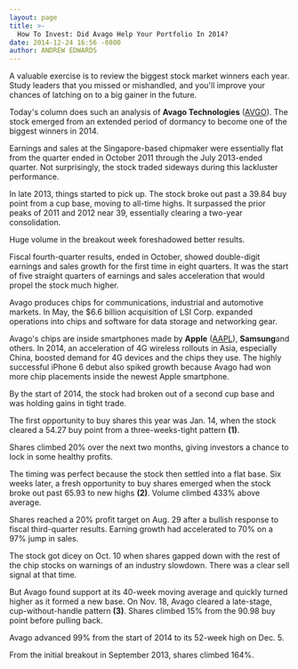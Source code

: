 ```yaml
---
layout: page
title: >-
  How To Invest: Did Avago Help Your Portfolio In 2014?
date: 2014-12-24 16:56 -0800
author: ANDREW EDWARDS
---
```





A valuable exercise is to review the biggest stock market winners each year. Study leaders that you missed or mishandled, and you'll improve your chances of latching on to a big gainer in the future.

  

Today's column does such an analysis of **Avago Technologies** ([AVGO](https://research.investors.com/quote.aspx?symbol=AVGO)). The stock emerged from an extended period of dormancy to become one of the biggest winners in 2014.

  

Earnings and sales at the Singapore-based chipmaker were essentially flat from the quarter ended in October 2011 through the July 2013-ended quarter. Not surprisingly, the stock traded sideways during this lackluster performance.

  

In late 2013, things started to pick up. The stock broke out past a 39.84 buy point from a cup base, moving to all-time highs. It surpassed the prior peaks of 2011 and 2012 near 39, essentially clearing a two-year consolidation.

  

Huge volume in the breakout week foreshadowed better results.

  

Fiscal fourth-quarter results, ended in October, showed double-digit earnings and sales growth for the first time in eight quarters. It was the start of five straight quarters of earnings and sales acceleration that would propel the stock much higher.

  

Avago produces chips for communications, industrial and automotive markets. In May, the \$6.6 billion acquisition of LSI Corp. expanded operations into chips and software for data storage and networking gear.

  

Avago's chips are inside smartphones made by **Apple** ([AAPL](https://research.investors.com/quote.aspx?symbol=AAPL)), **Samsung**and others. In 2014, an acceleration of 4G wireless rollouts in Asia, especially China, boosted demand for 4G devices and the chips they use. The highly successful iPhone 6 debut also spiked growth because Avago had won more chip placements inside the newest Apple smartphone.

  

By the start of 2014, the stock had broken out of a second cup base and was holding gains in tight trade.

  

The first opportunity to buy shares this year was Jan. 14, when the stock cleared a 54.27 buy point from a three-weeks-tight pattern **(1)**.

  

Shares climbed 20% over the next two months, giving investors a chance to lock in some healthy profits.

  

The timing was perfect because the stock then settled into a flat base. Six weeks later, a fresh opportunity to buy shares emerged when the stock broke out past 65.93 to new highs **(2)**. Volume climbed 433% above average.

  

Shares reached a 20% profit target on Aug. 29 after a bullish response to fiscal third-quarter results. Earning growth had accelerated to 70% on a 97% jump in sales.

  

The stock got dicey on Oct. 10 when shares gapped down with the rest of the chip stocks on warnings of an industry slowdown. There was a clear sell signal at that time.

  

But Avago found support at its 40-week moving average and quickly turned higher as it formed a new base. On Nov. 18, Avago cleared a late-stage, cup-without-handle pattern **(3)**. Shares climbed 15% from the 90.98 buy point before pulling back.

  

Avago advanced 99% from the start of 2014 to its 52-week high on Dec. 5.

  

From the initial breakout in September 2013, shares climbed 164%.




